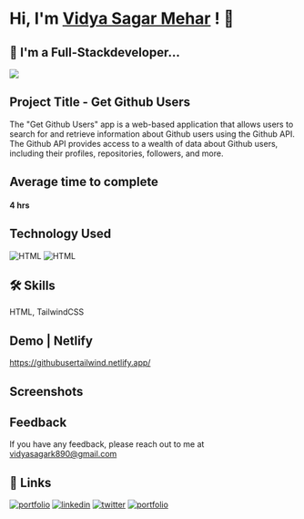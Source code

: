 # Hi, I'm [Vidya Sagar Mehar](https://vidya-sagar-portfolio.netlify.app/) ! 👋


## 🚀 I'm a Full-Stackdeveloper...
<img src="https://user-images.githubusercontent.com/73097560/115834477-dbab4500-a447-11eb-908a-139a6edaec5c.gif">

## Project Title - Get Github Users
The "Get Github Users" app is a web-based application that allows users to search for and retrieve information about Github users using the Github API. The Github API provides access to a wealth of data about Github users, including their profiles, repositories, followers, and more.


## Average time to complete
#### 4 hrs


## Technology Used

![HTML](https://img.shields.io/badge/FirstTech-HTML-purple)
![HTML](https://img.shields.io/badge/SecondTech-TailwindCSS-blue)

## 🛠 Skills
HTML, TailwindCSS

## Demo | Netlify
https://githubusertailwind.netlify.app/


## Screenshots



## Feedback

If you have any feedback, please reach out to me at vidyasagark890@gmail.com


## 🔗 Links
[![portfolio](https://img.shields.io/badge/my_portfolio-000?style=for-the-badge&logo=ko-fi&logoColor=white)](https://vidya-sagar-portfolio.netlify.app/)
[![linkedin](https://img.shields.io/badge/linkedin-0A66C2?style=for-the-badge&logo=linkedin&logoColor=white)](https://www.linkedin.com/)
[![twitter](https://img.shields.io/badge/twitter-1DA1F2?style=for-the-badge&logo=twitter&logoColor=white)](https://twitter.com/Cherry_Reyans)
[![portfolio](https://img.shields.io/badge/FindCoder_portfolio-5A20CB??style=for-the-badge&logo=appveyor)](https://www.findcoder.io/u/vidyasagarmehar)

